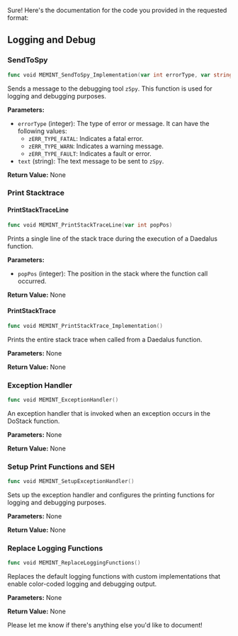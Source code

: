 Sure! Here's the documentation for the code you provided in the requested format:

## Logging and Debug

### SendToSpy

```go
func void MEMINT_SendToSpy_Implementation(var int errorType, var string text)
```

Sends a message to the debugging tool `zSpy`. This function is used for logging and debugging purposes.

**Parameters:**
- `errorType` (integer): The type of error or message. It can have the following values:
  - `zERR_TYPE_FATAL`: Indicates a fatal error.
  - `zERR_TYPE_WARN`: Indicates a warning message.
  - `zERR_TYPE_FAULT`: Indicates a fault or error.
- `text` (string): The text message to be sent to `zSpy`.

**Return Value:** None

### Print Stacktrace

#### PrintStackTraceLine

```go
func void MEMINT_PrintStackTraceLine(var int popPos)
```

Prints a single line of the stack trace during the execution of a Daedalus function.

**Parameters:**
- `popPos` (integer): The position in the stack where the function call occurred.

**Return Value:** None

#### PrintStackTrace

```go
func void MEMINT_PrintStackTrace_Implementation()
```

Prints the entire stack trace when called from a Daedalus function.

**Parameters:** None

**Return Value:** None

### Exception Handler

```go
func void MEMINT_ExceptionHandler()
```

An exception handler that is invoked when an exception occurs in the DoStack function.

**Parameters:** None

**Return Value:** None

### Setup Print Functions and SEH

```go
func void MEMINT_SetupExceptionHandler()
```

Sets up the exception handler and configures the printing functions for logging and debugging purposes.

**Parameters:** None

**Return Value:** None

### Replace Logging Functions

```go
func void MEMINT_ReplaceLoggingFunctions()
```

Replaces the default logging functions with custom implementations that enable color-coded logging and debugging output.

**Parameters:** None

**Return Value:** None

Please let me know if there's anything else you'd like to document!